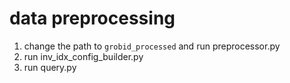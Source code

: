 # data preprocessing

1. change the path to `grobid_processed` and run preprocessor.py
2. run inv_idx_config_builder.py
3. run query.py